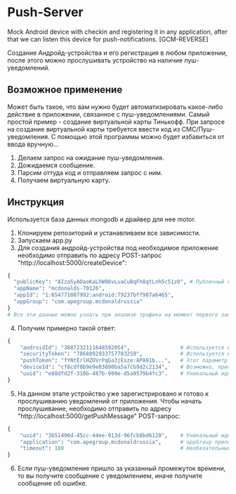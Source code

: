 # Push-Server
Mock Android device with checkin and registering it in any application, after that we can listen this device for push-notifications. [GCM-REVERSE]

Создание Андройд-устройства и его регистрация в любом приложении, после этого можно прослушивать устройство на наличие пуш-уведомлений.

## Возможное применение
Может быть такое, что вам нужно будет автоматизировать какое-либо действие в приложении, связанное с пуш-уведомлениями.
Самый простой пример - создание виртуальной карты Тинькофф. При запросе на создание виртуальной карты требуется ввести код из СМС/Пуш-уведомления.
С помощью этой программы можно будет избавиться от ввода вручную... 

1. Делаем запрос на ожидание пуш-уведомления.
2. Дожидаемся сообщение.
3. Парсим оттуда код и отправляем запрос с ним.
4. Получаем виртуальную карту.

## Инструкция
Используется база данных mongodb и драйвер для нее motor.

1. Клонируем репозиторий и устанавливаем все зависимости.
2. Запускаем app.py
3. Для создания андройд-устройства под необходимое приложение необходимо отправить по адресу POST-запрос "http://localhost:5000/createDevice":
```python
{
  "publicKey": "AIzaSyAOaoKaLhW98vLuaCuBqFh8qtLnh5c51z0", # Публичный ключ приложения
  "appName": "mcdonalds-70126",
  "appId": "1:654771087992:android:79237bff987a6465",
  "appGroup": "com.apegroup.mcdonaldrussia"
}
# Все эти данные можно узнать при анализе трафика на момент первого запуска приложения
```

4. Получим примерно такой ответ:
```python
{
    "androidId": "3887232111648592054",                # Используется в дальнейшем для прослушивания устройства.
    "securityToken": "7868892933757783250",            # Используется в дальнейшем для прослушивания устройства.
    "pushToken": "fYNtErlHZOVrPqGa3jEsze:APA91b...",   # Этот параметр вам необходимо будет в какой-то момент указать при взаимодействии с API приложения.
    "deviceId": "cf8cdf0b9e9e03890ba5a7cb9d2c2134",    # Возможно, пригодится вам при взаимодействии с приложением.
    "uuid": "e88dfd2f-310b-487b-999e-d5a9579b4fc3".    # Уникальный идентификатор устройства в базе данных.
}
```
5. На данном этапе устройство уже зарегистрировано и готово к прослушиванию уведомлений от приложения. Чтобы начать прослушивание, необходимо отправить по адресу "http://localhost:5000/getPushMessage" POST-запрос:
```python
{
    "uuid": "3b51490d-45cc-44ee-913d-96fcb8bd6120",    # Уникальный идентификатор устройства в базе данных.
    "application": "com.apegroup.mcdonaldrussia",      # appGroup приложения, уведомление от которого хотите ожидать.
    "timeout": 180                                     # Необязательный параметр, который по-умолчанию 180 сек.
}
```

6. Если пуш-уведомление пришло за указанный промежуток времени, то вы получите сообщение c уведомлением, иначе получите сообщение об ошибке.
